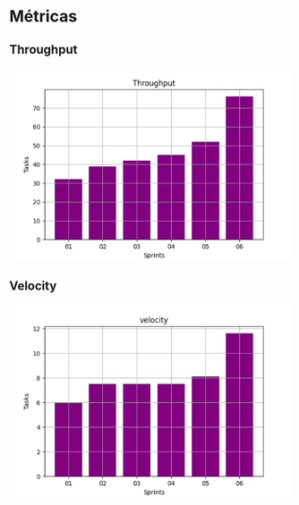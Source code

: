  

# Métricas

## Throughput 

![Throughput](throughput.png)

## Velocity

![Velocity](velocity.png)